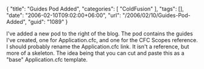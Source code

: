 {
	"title": "Guides Pod Added",
	"categories": [
		"ColdFusion"
	],
	"tags": [],
	"date": "2006-02-10T09:02:00+06:00",
	"url": "/2006/02/10/Guides-Pod-Added",
	"guid": "1089"
}

I've added a new pod to the right of the blog. The pod contains the guides I've created, one for Application.cfc, and one for the CFC Scopes reference. I should probably rename the Application.cfc link. It isn't a reference, but more of a skeleton. The idea being that you can cut and paste this as a "base" Application.cfc template.